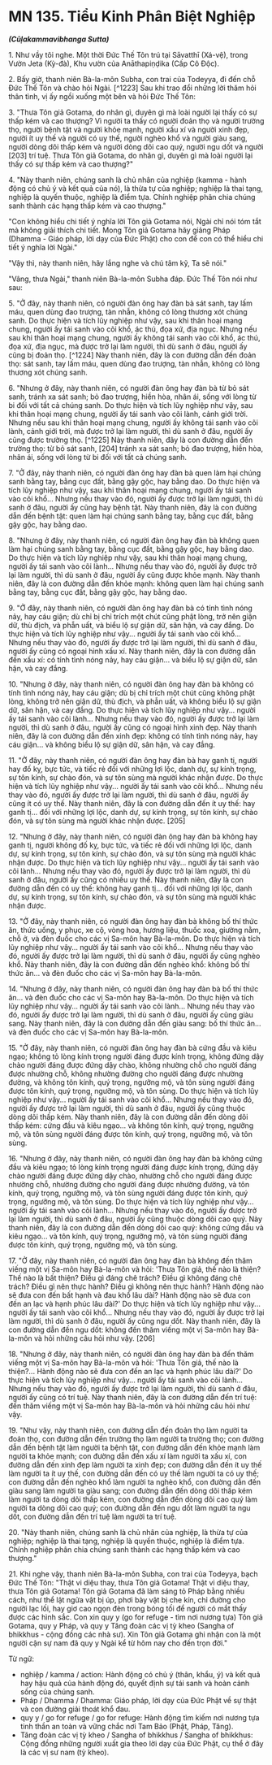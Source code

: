 # MN 135. Tiểu Kinh Phân Biệt Nghiệp
***(Cūḷakammavibhanga Sutta)***

1\.  Như vầy tôi nghe. Một thời Đức Thế Tôn trú tại Sāvatthī (Xá-vệ), trong Vườn Jeta (Kỳ-đà), Khu vườn của Anāthapiṇḍika (Cấp Cô Độc).

2\.  Bấy giờ, thanh niên Bà-la-môn Subha, con trai của Todeyya, đi đến chỗ Đức Thế Tôn và chào hỏi Ngài. [^1223] Sau khi trao đổi những lời thăm hỏi thân tình, vị ấy ngồi xuống một bên và hỏi Đức Thế Tôn:

3\.  "Thưa Tôn giả Gotama, do nhân gì, duyên gì mà loài người lại thấy có sự thấp kém và cao thượng? Vì người ta thấy có người đoản thọ và người trường thọ, người bệnh tật và người khỏe mạnh, người xấu xí và người xinh đẹp, người ít uy thế và người có uy thế, người nghèo khổ và người giàu sang, người dòng dõi thấp kém và người dòng dõi cao quý, người ngu dốt và người [203] trí tuệ. Thưa Tôn giả Gotama, do nhân gì, duyên gì mà loài người lại thấy có sự thấp kém và cao thượng?"

4\.  "Này thanh niên, chúng sanh là chủ nhân của nghiệp (kamma - hành động có chủ ý và kết quả của nó), là thừa tự của nghiệp; nghiệp là thai tạng, nghiệp là quyến thuộc, nghiệp là điểm tựa. Chính nghiệp phân chia chúng sanh thành các hạng thấp kém và cao thượng."

"Con không hiểu chi tiết ý nghĩa lời Tôn giả Gotama nói, Ngài chỉ nói tóm tắt mà không giải thích chi tiết. Mong Tôn giả Gotama hãy giảng Pháp (Dhamma - Giáo pháp, lời dạy của Đức Phật) cho con để con có thể hiểu chi tiết ý nghĩa lời Ngài."

"Vậy thì, này thanh niên, hãy lắng nghe và chú tâm kỹ, Ta sẽ nói."

"Vâng, thưa Ngài," thanh niên Bà-la-môn Subha đáp. Đức Thế Tôn nói như sau:

5\.  "Ở đây, này thanh niên, có người đàn ông hay đàn bà sát sanh, tay lấm máu, quen dùng đao trượng, tàn nhẫn, không có lòng thương xót chúng sanh. Do thực hiện và tích lũy nghiệp như vậy, sau khi thân hoại mạng chung, người ấy tái sanh vào cõi khổ, ác thú, đọa xứ, địa ngục. Nhưng nếu sau khi thân hoại mạng chung, người ấy không tái sanh vào cõi khổ, ác thú, đọa xứ, địa ngục, mà được trở lại làm người, thì dù sanh ở đâu, người ấy cũng bị đoản thọ. [^1224] Này thanh niên, đây là con đường dẫn đến đoản thọ: sát sanh, tay lấm máu, quen dùng đao trượng, tàn nhẫn, không có lòng thương xót chúng sanh.

6\.  "Nhưng ở đây, này thanh niên, có người đàn ông hay đàn bà từ bỏ sát sanh, tránh xa sát sanh; bỏ đao trượng, hiền hòa, nhân ái, sống với lòng từ bi đối với tất cả chúng sanh. Do thực hiện và tích lũy nghiệp như vậy, sau khi thân hoại mạng chung, người ấy tái sanh vào cõi lành, cảnh giới trời. Nhưng nếu sau khi thân hoại mạng chung, người ấy không tái sanh vào cõi lành, cảnh giới trời, mà được trở lại làm người, thì dù sanh ở đâu, người ấy cũng được trường thọ. [^1225] Này thanh niên, đây là con đường dẫn đến trường thọ: từ bỏ sát sanh, [204] tránh xa sát sanh; bỏ đao trượng, hiền hòa, nhân ái, sống với lòng từ bi đối với tất cả chúng sanh.

7\.  "Ở đây, này thanh niên, có người đàn ông hay đàn bà quen làm hại chúng sanh bằng tay, bằng cục đất, bằng gậy gộc, hay bằng dao. Do thực hiện và tích lũy nghiệp như vậy, sau khi thân hoại mạng chung, người ấy tái sanh vào cõi khổ... Nhưng nếu thay vào đó, người ấy được trở lại làm người, thì dù sanh ở đâu, người ấy cũng hay bệnh tật. Này thanh niên, đây là con đường dẫn đến bệnh tật: quen làm hại chúng sanh bằng tay, bằng cục đất, bằng gậy gộc, hay bằng dao.

8\.  "Nhưng ở đây, này thanh niên, có người đàn ông hay đàn bà không quen làm hại chúng sanh bằng tay, bằng cục đất, bằng gậy gộc, hay bằng dao. Do thực hiện và tích lũy nghiệp như vậy, sau khi thân hoại mạng chung, người ấy tái sanh vào cõi lành... Nhưng nếu thay vào đó, người ấy được trở lại làm người, thì dù sanh ở đâu, người ấy cũng được khỏe mạnh. Này thanh niên, đây là con đường dẫn đến khỏe mạnh: không quen làm hại chúng sanh bằng tay, bằng cục đất, bằng gậy gộc, hay bằng dao.

9\.  "Ở đây, này thanh niên, có người đàn ông hay đàn bà có tính tình nóng nảy, hay cáu giận; dù chỉ bị chỉ trích một chút cũng phật lòng, trở nên giận dữ, thù địch, và phẫn uất, và biểu lộ sự giận dữ, sân hận, và cay đắng. Do thực hiện và tích lũy nghiệp như vậy... người ấy tái sanh vào cõi khổ... Nhưng nếu thay vào đó, người ấy được trở lại làm người, thì dù sanh ở đâu, người ấy cũng có ngoại hình xấu xí. Này thanh niên, đây là con đường dẫn đến xấu xí: có tính tình nóng nảy, hay cáu giận... và biểu lộ sự giận dữ, sân hận, và cay đắng.

10\. "Nhưng ở đây, này thanh niên, có người đàn ông hay đàn bà không có tính tình nóng nảy, hay cáu giận; dù bị chỉ trích một chút cũng không phật lòng, không trở nên giận dữ, thù địch, và phẫn uất, và không biểu lộ sự giận dữ, sân hận, và cay đắng. Do thực hiện và tích lũy nghiệp như vậy... người ấy tái sanh vào cõi lành... Nhưng nếu thay vào đó, người ấy được trở lại làm người, thì dù sanh ở đâu, người ấy cũng có ngoại hình xinh đẹp. Này thanh niên, đây là con đường dẫn đến xinh đẹp: không có tính tình nóng nảy, hay cáu giận... và không biểu lộ sự giận dữ, sân hận, và cay đắng.

11\. "Ở đây, này thanh niên, có người đàn ông hay đàn bà hay ganh tị, người hay đố kỵ, bực tức, và tiếc rẻ đối với những lợi lộc, danh dự, sự kính trọng, sự tôn kính, sự chào đón, và sự tôn sùng mà người khác nhận được. Do thực hiện và tích lũy nghiệp như vậy... người ấy tái sanh vào cõi khổ... Nhưng nếu thay vào đó, người ấy được trở lại làm người, thì dù sanh ở đâu, người ấy cũng ít có uy thế. Này thanh niên, đây là con đường dẫn đến ít uy thế: hay ganh tị... đối với những lợi lộc, danh dự, sự kính trọng, sự tôn kính, sự chào đón, và sự tôn sùng mà người khác nhận được. [205]

12\. "Nhưng ở đây, này thanh niên, có người đàn ông hay đàn bà không hay ganh tị, người không đố kỵ, bực tức, và tiếc rẻ đối với những lợi lộc, danh dự, sự kính trọng, sự tôn kính, sự chào đón, và sự tôn sùng mà người khác nhận được. Do thực hiện và tích lũy nghiệp như vậy... người ấy tái sanh vào cõi lành... Nhưng nếu thay vào đó, người ấy được trở lại làm người, thì dù sanh ở đâu, người ấy cũng có nhiều uy thế. Này thanh niên, đây là con đường dẫn đến có uy thế: không hay ganh tị... đối với những lợi lộc, danh dự, sự kính trọng, sự tôn kính, sự chào đón, và sự tôn sùng mà người khác nhận được.

13\. "Ở đây, này thanh niên, có người đàn ông hay đàn bà không bố thí thức ăn, thức uống, y phục, xe cộ, vòng hoa, hương liệu, thuốc xoa, giường nằm, chỗ ở, và đèn đuốc cho các vị Sa-môn hay Bà-la-môn. Do thực hiện và tích lũy nghiệp như vậy... người ấy tái sanh vào cõi khổ... Nhưng nếu thay vào đó, người ấy được trở lại làm người, thì dù sanh ở đâu, người ấy cũng nghèo khổ. Này thanh niên, đây là con đường dẫn đến nghèo khổ: không bố thí thức ăn... và đèn đuốc cho các vị Sa-môn hay Bà-la-môn.

14\. "Nhưng ở đây, này thanh niên, có người đàn ông hay đàn bà bố thí thức ăn... và đèn đuốc cho các vị Sa-môn hay Bà-la-môn. Do thực hiện và tích lũy nghiệp như vậy... người ấy tái sanh vào cõi lành... Nhưng nếu thay vào đó, người ấy được trở lại làm người, thì dù sanh ở đâu, người ấy cũng giàu sang. Này thanh niên, đây là con đường dẫn đến giàu sang: bố thí thức ăn... và đèn đuốc cho các vị Sa-môn hay Bà-la-môn.

15\. "Ở đây, này thanh niên, có người đàn ông hay đàn bà cứng đầu và kiêu ngạo; không tỏ lòng kính trọng người đáng được kính trọng, không đứng dậy chào người đáng được đứng dậy chào, không nhường chỗ cho người đáng được nhường chỗ, không nhường đường cho người đáng được nhường đường, và không tôn kính, quý trọng, ngưỡng mộ, và tôn sùng người đáng được tôn kính, quý trọng, ngưỡng mộ, và tôn sùng. Do thực hiện và tích lũy nghiệp như vậy... người ấy tái sanh vào cõi khổ... Nhưng nếu thay vào đó, người ấy được trở lại làm người, thì dù sanh ở đâu, người ấy cũng thuộc dòng dõi thấp kém. Này thanh niên, đây là con đường dẫn đến dòng dõi thấp kém: cứng đầu và kiêu ngạo... và không tôn kính, quý trọng, ngưỡng mộ, và tôn sùng người đáng được tôn kính, quý trọng, ngưỡng mộ, và tôn sùng.

16\. "Nhưng ở đây, này thanh niên, có người đàn ông hay đàn bà không cứng đầu và kiêu ngạo; tỏ lòng kính trọng người đáng được kính trọng, đứng dậy chào người đáng được đứng dậy chào, nhường chỗ cho người đáng được nhường chỗ, nhường đường cho người đáng được nhường đường, và tôn kính, quý trọng, ngưỡng mộ, và tôn sùng người đáng được tôn kính, quý trọng, ngưỡng mộ, và tôn sùng. Do thực hiện và tích lũy nghiệp như vậy... người ấy tái sanh vào cõi lành... Nhưng nếu thay vào đó, người ấy được trở lại làm người, thì dù sanh ở đâu, người ấy cũng thuộc dòng dõi cao quý. Này thanh niên, đây là con đường dẫn đến dòng dõi cao quý: không cứng đầu và kiêu ngạo... và tôn kính, quý trọng, ngưỡng mộ, và tôn sùng người đáng được tôn kính, quý trọng, ngưỡng mộ, và tôn sùng.

17\. "Ở đây, này thanh niên, có người đàn ông hay đàn bà không đến thăm viếng một vị Sa-môn hay Bà-la-môn và hỏi: 'Thưa Tôn giả, thế nào là thiện? Thế nào là bất thiện? Điều gì đáng chê trách? Điều gì không đáng chê trách? Điều gì nên thực hành? Điều gì không nên thực hành? Hành động nào sẽ đưa con đến bất hạnh và đau khổ lâu dài? Hành động nào sẽ đưa con đến an lạc và hạnh phúc lâu dài?' Do thực hiện và tích lũy nghiệp như vậy... người ấy tái sanh vào cõi khổ... Nhưng nếu thay vào đó, người ấy được trở lại làm người, thì dù sanh ở đâu, người ấy cũng ngu dốt. Này thanh niên, đây là con đường dẫn đến ngu dốt: không đến thăm viếng một vị Sa-môn hay Bà-la-môn và hỏi những câu hỏi như vậy. [206]

18\. "Nhưng ở đây, này thanh niên, có người đàn ông hay đàn bà đến thăm viếng một vị Sa-môn hay Bà-la-môn và hỏi: 'Thưa Tôn giả, thế nào là thiện?... Hành động nào sẽ đưa con đến an lạc và hạnh phúc lâu dài?' Do thực hiện và tích lũy nghiệp như vậy... người ấy tái sanh vào cõi lành... Nhưng nếu thay vào đó, người ấy được trở lại làm người, thì dù sanh ở đâu, người ấy cũng có trí tuệ. Này thanh niên, đây là con đường dẫn đến trí tuệ: đến thăm viếng một vị Sa-môn hay Bà-la-môn và hỏi những câu hỏi như vậy.

19\. "Như vậy, này thanh niên, con đường dẫn đến đoản thọ làm người ta đoản thọ, con đường dẫn đến trường thọ làm người ta trường thọ; con đường dẫn đến bệnh tật làm người ta bệnh tật, con đường dẫn đến khỏe mạnh làm người ta khỏe mạnh; con đường dẫn đến xấu xí làm người ta xấu xí, con đường dẫn đến xinh đẹp làm người ta xinh đẹp; con đường dẫn đến ít uy thế làm người ta ít uy thế, con đường dẫn đến có uy thế làm người ta có uy thế; con đường dẫn đến nghèo khổ làm người ta nghèo khổ, con đường dẫn đến giàu sang làm người ta giàu sang; con đường dẫn đến dòng dõi thấp kém làm người ta dòng dõi thấp kém, con đường dẫn đến dòng dõi cao quý làm người ta dòng dõi cao quý; con đường dẫn đến ngu dốt làm người ta ngu dốt, con đường dẫn đến trí tuệ làm người ta trí tuệ.

20\. "Này thanh niên, chúng sanh là chủ nhân của nghiệp, là thừa tự của nghiệp; nghiệp là thai tạng, nghiệp là quyến thuộc, nghiệp là điểm tựa. Chính nghiệp phân chia chúng sanh thành các hạng thấp kém và cao thượng."

21\. Khi nghe vậy, thanh niên Bà-la-môn Subha, con trai của Todeyya, bạch Đức Thế Tôn: "Thật vi diệu thay, thưa Tôn giả Gotama! Thật vi diệu thay, thưa Tôn giả Gotama! Tôn giả Gotama đã làm sáng tỏ Pháp bằng nhiều cách, như thể lật ngửa vật bị úp, phơi bày vật bị che kín, chỉ đường cho người lạc lối, hay giơ cao ngọn đèn trong bóng tối để người có mắt thấy được các hình sắc. Con xin quy y (go for refuge - tìm nơi nương tựa) Tôn giả Gotama, quy y Pháp, và quy y Tăng đoàn các vị tỳ kheo (Sangha of bhikkhus - cộng đồng các nhà sư). Xin Tôn giả Gotama ghi nhận con là một người cận sự nam đã quy y Ngài kể từ hôm nay cho đến trọn đời."

<!--pg-->
Từ ngữ:
- nghiệp / kamma / action: Hành động có chủ ý (thân, khẩu, ý) và kết quả hay hậu quả của hành động đó, quyết định sự tái sanh và hoàn cảnh sống của chúng sanh.
- Pháp / Dhamma / Dhamma: Giáo pháp, lời dạy của Đức Phật về sự thật và con đường giải thoát khổ đau.
- quy y / go for refuge / go for refuge: Hành động tìm kiếm nơi nương tựa tinh thần an toàn và vững chắc nơi Tam Bảo (Phật, Pháp, Tăng).
- Tăng đoàn các vị tỳ kheo / Sangha of bhikkhus / Sangha of bhikkhus: Cộng đồng những người xuất gia theo lời dạy của Đức Phật, cụ thể ở đây là các vị sư nam (tỳ kheo).